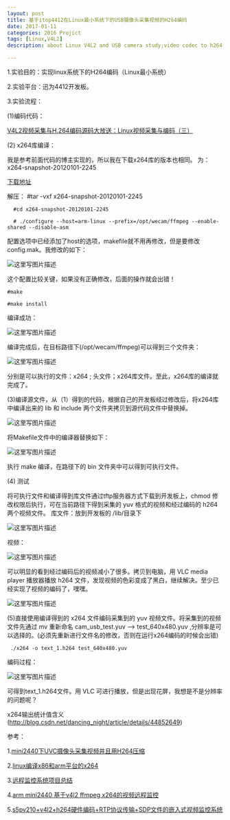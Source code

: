 ```yaml
---
layout: post
title: 基于itop4412在Linux最小系统下的USB摄像头采集视频的H264编码
date: 2017-01-11
categories: 2016 Projict
tags: [Linux,V4L2]
description: about Linux V4L2 and USB camera study;video codec to h264 

---
```


1.实验目的：实现linux系统下的H264编码（Linux最小系统）

2.实验平台：迅为4412开发板。

3.实验流程：

(1)编码代码：

[V4L2视频采集与H.264编码源码大放送：Linux视频采集与编码（三）
](http://blog.csdn.net/zgyulongfei/article/details/7529973)

(2) x264库编译：

我是参考前面代码的博主实现的，所以我在下载x264库的版本也相同。
为：x264-snapshot-20120101-2245

[下载地址](ftp://ftp.videolan.org/pub/videolan/x264/snapshots/)

解压： #tar -vxf x264-snapshot-20120101-2245

      #cd x264-snapshot-20120101-2245
	  
      # ./configure --host=arm-linux --prefix=/opt/wecam/ffmpeg --enable-shared --disable-asm

配置选项中已经添加了host的选项，makefile就不用再修改，但是要修改config.mak。我修改的如下：

![这里写图片描述](http://img.blog.csdn.net/20170110231112683?watermark/2/text/aHR0cDovL2Jsb2cuY3Nkbi5uZXQvd3d0MTg4MTE3MDc5NzE=/font/5a6L5L2T/fontsize/400/fill/I0JBQkFCMA==/dissolve/70/gravity/SouthEast)
      
  这个配置比较关键，如果没有正确修改，后面的操作就会出错！
  
	#make

	#make install

编译成功：

![这里写图片描述](http://img.blog.csdn.net/20170110234214297?watermark/2/text/aHR0cDovL2Jsb2cuY3Nkbi5uZXQvd3d0MTg4MTE3MDc5NzE=/font/5a6L5L2T/fontsize/400/fill/I0JBQkFCMA==/dissolve/70/gravity/SouthEast)


编译完成后，在目标路径下(/opt/wecam/ffmpeg)可以得到三个文件夹： 

![这里写图片描述](http://img.blog.csdn.net/20170110231512713?watermark/2/text/aHR0cDovL2Jsb2cuY3Nkbi5uZXQvd3d0MTg4MTE3MDc5NzE=/font/5a6L5L2T/fontsize/400/fill/I0JBQkFCMA==/dissolve/70/gravity/SouthEast)

分别是可以执行的文件：x264 ; 头文件；x264库文件。至此，x264库的编译就完成了。

(3)编译源文件，从（1）得到的代码，根据自己的开发板经过修改后，将x264库中编译出来的 lib 和 include 两个文件夹拷贝到源代码文件中替换掉。

![这里写图片描述](http://img.blog.csdn.net/20170110232140285?watermark/2/text/aHR0cDovL2Jsb2cuY3Nkbi5uZXQvd3d0MTg4MTE3MDc5NzE=/font/5a6L5L2T/fontsize/400/fill/I0JBQkFCMA==/dissolve/70/gravity/SouthEast)

将Makefile文件中的编译器替换如下：

![这里写图片描述](http://img.blog.csdn.net/20170110232309334?watermark/2/text/aHR0cDovL2Jsb2cuY3Nkbi5uZXQvd3d0MTg4MTE3MDc5NzE=/font/5a6L5L2T/fontsize/400/fill/I0JBQkFCMA==/dissolve/70/gravity/SouthEast)

执行 make 编译，在路径下的 bin 文件夹中可以得到可执行文件。

(4) 测试

将可执行文件和编译得到库文件通过tftp服务器方式下载到开发板上，chmod 修改权限后执行，可在当前路径下得到采集的 yuv 格式的视频和经过编码的 h264 两个视频文件。
库文件：放到开发板的 /lib/目录下

![这里写图片描述](http://img.blog.csdn.net/20170110233050051?watermark/2/text/aHR0cDovL2Jsb2cuY3Nkbi5uZXQvd3d0MTg4MTE3MDc5NzE=/font/5a6L5L2T/fontsize/400/fill/I0JBQkFCMA==/dissolve/70/gravity/SouthEast)

视频：

![这里写图片描述](http://img.blog.csdn.net/20170110233148317?watermark/2/text/aHR0cDovL2Jsb2cuY3Nkbi5uZXQvd3d0MTg4MTE3MDc5NzE=/font/5a6L5L2T/fontsize/400/fill/I0JBQkFCMA==/dissolve/70/gravity/SouthEast)

可以明显的看到经过编码后的视频减小了很多。拷贝到电脑，用 VLC media player 播放器播放 h264 文件，发现视频的色彩变成了黑白，继续解决。至少已经实现了视频的编码了，嘿嘿。

![这里写图片描述](http://img.blog.csdn.net/20170110233752463?watermark/2/text/aHR0cDovL2Jsb2cuY3Nkbi5uZXQvd3d0MTg4MTE3MDc5NzE=/font/5a6L5L2T/fontsize/400/fill/I0JBQkFCMA==/dissolve/70/gravity/SouthEast)

(5)直接使用编译得到的 x264 文件编码采集到的 yuv 视频文件。将采集到的视频文件先通过 mv 重新命名 cam_usb_test.yuv --> test_640x480.yuv ,分辨率是可以选择的。(必须先重新进行文件名的修改，否则在运行x264编码的时候会出错)

	 ./x264 -o text_1.h264 test_640x480.yuv 

编码过程：

![这里写图片描述](http://img.blog.csdn.net/20170111002829468?watermark/2/text/aHR0cDovL2Jsb2cuY3Nkbi5uZXQvd3d0MTg4MTE3MDc5NzE=/font/5a6L5L2T/fontsize/400/fill/I0JBQkFCMA==/dissolve/70/gravity/SouthEast)

 可得到text_1.h264文件。用 VLC 可进行播放，但是出现花屏，我想是不是分辨率的问题呢？

x264输出统计值含义(http://blog.csdn.net/dancing_night/article/details/44852649)

参考：

1.[mini2440下UVC摄像头采集视频并且用H264压缩
](http://zhangzhenyuan163.blog.163.com/blog/static/8581938920121015954331/) 

2.[linux编译x86和arm平台的x264
](http://blog.csdn.net/baliguan163/article/details/11773363)

3.[远程监控系统项目总结](http://blog.csdn.net/kangear/article/details/8758695)

4.[arm mini2440 基于v4l2 ffmpeg x264的视频远程监控](http://blog.csdn.net/ghostyu/article/details/7371310)

5.[s5pv210+v4l2+h264硬件编码+RTP协议传输+SDP文件的嵌入式视频监控系统
](http://blog.csdn.net/shenxingdeliulu/article/details/45081747)

